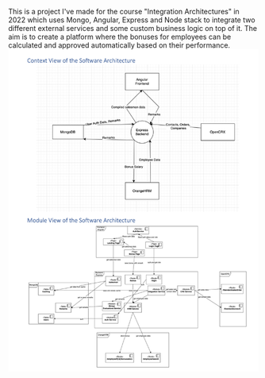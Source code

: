 This is a project I've made for the course "Integration Architectures" in 2022 which uses Mongo, Angular, Express and Node stack to integrate two different external services and some custom business logic on top of it. The aim is to create a platform where the bonuses for employees can be  calculated and approved automatically based on their performance. 
![Architecture View](architecture_view.png)
